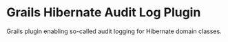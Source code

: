 Grails Hibernate Audit Log Plugin
===============

Grails plugin enabling so-called audit logging for Hibernate domain classes.
